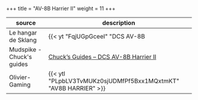 +++
title = "AV-8B Harrier II"
weight = 11
+++

source                                | description
------------------------------------- | -----------
Le hangar de Sklang                   | {{< yt "FqjUGpGceeI" "DCS AV-8B | On en parle avec Olivier" >}}
Mudspike - Chuck's guides             | [Chuck’s Guides – DCS AV-8B Harrier II](https://www.mudspike.com/chucks-guides-dcs-av-8b-harrier-ii/)
Olivier-Gaming                        | {{< ytl "PLpbLV3TvMUKz0sjUDMfPf5Bxx1MQxtmKT" "AV8B HARRIER" >}}
